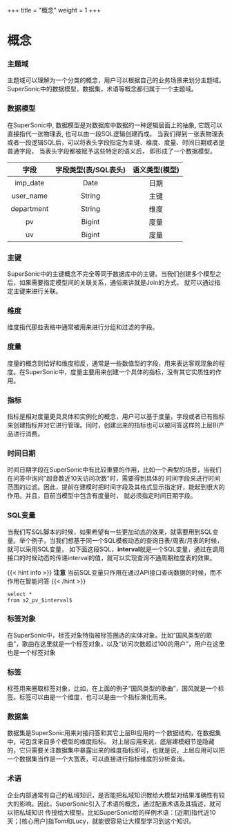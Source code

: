 +++
title = "概念"
weight = 1
+++

# 概念

### **主题域**
主题域可以理解为一个分类的概念，用户可以根据自己的业务场景来划分主题域。SuperSonic中的数据模型，数据集，术语等概念都归属于一个主题域。

### **数据模型**  
在SuperSonic中, 数据模型是对数据库中数据的一种逻辑层面上的抽象, 它既可以直接指代一张物理表, 也可以由一段SQL逻辑创建而成。
当我们得到一张表物理表或者一段逻辑SQL后，可以将表头字段指定为主键、维度、度量、时间日期或者是普通字段，
当表头字段都被赋予这些特定的语义后， 即形成了一个数据模型。

| 字段        | 字段类型(表/SQL表头) | 语义类型(模型) |
|:----:|:-------------:|:----:|
| imp_date   |     Date      | 日期       |
| user_name  |    String     | 主键       |
| department |    String     | 维度       |
| pv         |    Bigint     | 度量       |
| uv         |    Bigint     | 度量       |


### **主键**
SuperSonic中的主键概念不完全等同于数据库中的主键。当我们创建多个模型之后，如果需要指定模型间的关联关系，通俗来讲就是Join的方式，
就可以通过指定主键来进行关联。

### **维度**
维度指代那些表格中通常被用来进行分组和过滤的字段。

### **度量**
度量的概念则恰好和维度相反，通常是一些数值型的字段，用来表达客观现象的程度。在SuperSonic中，度量主要用来创建一个具体的指标，没有其它实质性的作用。

### **指标**
指标是相对度量更具具体和实例化的概念，用户可以基于度量，字段或者已有指标来创建指标并对它进行管理。同时，创建出来的指标也可以被问答这样的上层BI产品进行消费。

### **时间日期**
时间日期字段在SuperSonic中有比较重要的作用，比如一个典型的场景，当我们在问答中询问"超音数近10天访问次数"时，需要得到具体的
时间字段来进行时间范围的过滤。因此，提前在建模时把时间字段及其格式显示指定好，能起到很大的作用。并且，目前当模型中包含有度量时，
就必须指定时间日期字段。

### **SQL变量**
当我们写SQL脚本的时候，如果希望有一些更加动态的效果，就需要用到SQL变量。举个例子，当我们想基于同一个SQL模板动态的查询日表/周表/月表的时候，就可以采用SQL变量，
如下面这段SQL，**interval**就是一个SQL变量，通过在调用接口的时候动态的传递interval的值，就可以实现查询不通周期粒度表的效果。

{{< hint info >}}
**注意** 当前SQL变量只作用在通过API接口查询数据的时候，而不作用在智能问答
{{< /hint >}}

```
select *
from s2_pv_$interval$
```

### **标签对象**
在SuperSonic中，标签对象特指被标签圈选的实体对象。比如“国风类型的歌曲”，歌曲在这里就是一个标签对象，以及“访问次数超过100的用户”，用户在这里也是一个标签对象

### **标签**
标签用来圈取标签对象，比如，在上面的例子“国风类型的歌曲”，国风就是一个标签。标签可以由是一个维度，也可以是由一个指标演化而来。

### **数据集**
数据集是SuperSonic用来对接问答和其它上层BI应用的一个数据结构，在数据集中，可包含来自多个模型的维度指标。
对上层应用来说，底层建模细节是隐藏的，它只需要关注数据集中暴露出来的维度指标即可，也就是说，上层应用可以把一个数据集当作是一个大宽表，可以直接进行指标维度的分析查询。

### **术语**
企业内部通常有自己的私域知识，是否能把私域知识教给大模型对结果准确性有较大的影响。因此，SuperSonic引入了术语的概念，通过配置术语及其描述，就可以把私域知识
传授给大模型。比如SuperSonic给的样例术语：[近期]指代近10天；[核心用户]指Tom和Lucy，就能很容易让大模型学习到这个知识。

